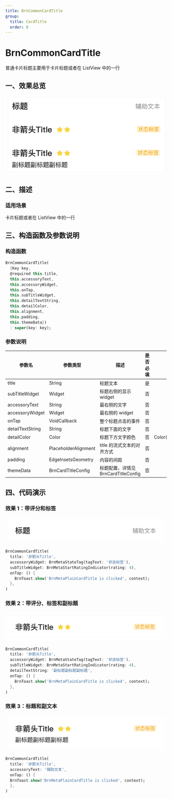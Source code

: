 ```yaml
---
title: BrnCommonCardTitle
group:
  title: CardTitle
  order: 8
---
```


# BrnCommonCardTitle

普通卡片标题主要用于卡片标题或者在 ListView 中的一行

## 一、效果总览

<img src="./img/BrnCommonCardTitleIntro.png"  />

## 二、描述

### 适用场景

卡片标题或者在 ListView 中的一行

## 三、构造函数及参数说明

### 构造函数

```dart
BrnCommonCardTitle(
  {Key key,
  @required this.title,
  this.accessoryText,
  this.accessoryWidget,
  this.onTap,
  this.subTitleWidget,
  this.detailTextString,
  this.detailColor,
  this.alignment,
  this.padding,
  this.themeData})
  : super(key: key);
```

### 参数说明

| **参数名**       | **参数类型**         | **描述**                            | **是否必填** | **默认值**        |
| ---------------- | -------------------- | ----------------------------------- | ------------ | ----------------- |
| title            | String               | 标题文本                            | 是           |                   |
| subTitleWidget   | Widget               | 标题右侧的显示 widget               | 否           |                   |
| accessoryText    | String               | 最右侧的文字                        | 否           |                   |
| accessoryWidget  | Widget               | 最右侧的 widget                     | 否           |                   |
| onTap            | VoidCallback         | 整个标题点击的事件                  | 否           |                   |
| detailTextString | String               | 标题下面的文字                      | 否           |                   |
| detailColor      | Color                | 标题下方文字颜色                    | 否           | Color(0xFF222222) |
| alignment        | PlaceholderAlignment | title 的流式文本的对齐方式          | 否           |                   |
| padding          | EdgeInsetsGeometry   | 内容的间距                          | 否           |                   |
| themeData        | BrnCardTitleConfig   | 标题配置，详情见 BrnCardTitleConfig | 否           |                   |

## 四、代码演示

### 效果 1：带评分和标签

<img src="./img/BrnCommonCardTitleDemo1.png" style="zoom:50%;" />

```dart
BrnCommonCardTitle(
  title: '非箭头Title',
  accessoryWidget: BrnMetaStateTag(tagText: '状态标签'),
  subTitleWidget: BrnMetaStartRatingIndicator(rating: 4),
  onTap: () {
    BrnToast.show('BrnMetaPlainCardTitle is clicked', context);
  },
)
```

### 效果 2：带评分、标签和副标题

<img src="./img/BrnCommonCardTitleDemo2.png" style="zoom:50%;" />

```dart
BrnCommonCardTitle(
  title: '非箭头Title',
  accessoryWidget: BrnMetaStateTag(tagText: '状态标签'),
  subTitleWidget: BrnMetaStartRatingIndicator(rating: 4),
  detailTextString: '副标题副标题副标题',
  onTap: () {
    BrnToast.show('BrnMetaPlainCardTitle is clicked', context);
  },
)
```

### 效果 3：标题和副文本

<img src="./img/BrnCommonCardTitleDemo3.png" style="zoom:50%;" />

```dart
BrnCommonCardTitle(
  title: '非箭头Title',
  accessoryText: '辅助文本',
  onTap: () {
  BrnToast.show('BrnMetaPlainCardTitle is clicked', context);
  },
)
```
